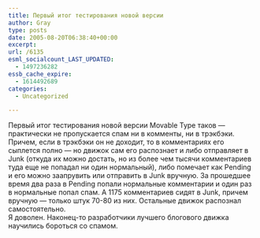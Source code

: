 ```yaml
---
title: Первый итог тестирования новой версии
author: Gray
type: posts
date: 2005-08-20T06:38:40+00:00
excerpt:
url: /6135
esml_socialcount_LAST_UPDATED:
  - 1497236282
essb_cache_expire:
  - 1614492689
categories:
  - Uncategorized

---
```








Первый итог тестирования новой версии Movable Type таков &#8212; практически не пропускается спам ни в комменты, ни в трэкбэки. Причем, если в трэкбэки он не доходит, то в комментариях его сыплется полно &#8212; но движок сам его распознает и либо отправляет в Junk (откуда их можно достать, но из более чем тысячи комментариев туда еще не попадал ни один нормальный), либо помечает как Pending и его можно заапрувить или отправить в Junk вручную. За прошедшее время два раза в Pending попали нормальные комментарии и один раз в нормальные попал спам. А 1175 комментариев сидят в Junk, причем вручную &#8212; только штук 70-80 из них. Остальные движок распознал самостоятельно.  
Я доволен. Наконец-то разработчики лучшего блогового движка научились бороться со спамом.